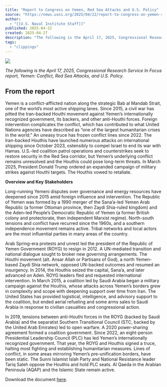 ```yaml
---
title: "Report to Congress on Yemen, Red Sea Attacks and U.S. Policy"
source: "https://news.usni.org/2025/04/22/report-to-congress-on-yemen-red-sea-attacks-and-u-s-policy"
author:
  - "[[U.S. Naval Institute Staff]]"
published: 2025-04-22
created: 2025-04-27
description: "The following is the April 17, 2025, Congressional Research Service In Focus report, Yemen: Conflict, Red Sea Attacks, and U.S. Policy. From the report Yemen is a conflict-afflicted nation along the strategic Bab al Mandab Strait, one of the world’s most active shipping lanes. Since 2015, a civil war has pitted the Iran-backed Houthi movement against Yemen’s internationally recognized government, its backers, and other anti-Houthi forces. Foreign intervention complicates the conflict, which has contributed to what United Nations agencies have described as “one of the largest humanitarian crises in the world.” An uneasy truce has frozen conflict lines since 2022"
tags:
  - "clippings"
---
```

[![](https://news.usni.org/wp-content/uploads/2016/02/usni_logo.png)](https://news.usni.org/)

*The following is the April 17, 2025, Congressional Research Service In Focus report, Yemen: Conflict, Red Sea Attacks, and U.S. Policy.*

## From the report

Yemen is a conflict-afflicted nation along the strategic Bab al Mandab Strait, one of the world’s most active shipping lanes. Since 2015, a civil war has pitted the Iran-backed Houthi movement against Yemen’s internationally recognized government, its backers, and other anti-Houthi forces. Foreign intervention complicates the conflict, which has contributed to what United Nations agencies have described as “one of the largest humanitarian crises in the world.” An uneasy truce has frozen conflict lines since 2022. The Iran-backed Houthis have launched numerous attacks on international shipping since October 2023, ostensibly to compel Israel to end its war with Hamas. U.S.-led coalition patrol operations and counterstrikes seek to restore security in the Red Sea corridor, but Yemen’s underlying conflict remains unresolved and the Houthis could pose long-term threats. In March 2025, President Donald Trump ordered an expanded campaign of military strikes against Houthi targets. The Houthis vowed to retaliate.

**Overview and Key Stakeholders**

Long-running Yemeni disputes over governance and energy resources have deepened since 2015 amid foreign influence and intervention. The Republic of Yemen was formed by a 1990 merger of the Sana’a-led Yemen Arab Republic (a former Ottoman province, then Zaydi Shia-ruled kingdom) and the Aden-led People’s Democratic Republic of Yemen (a former British colony and protectorate, then independent Marxist regime). North-south tensions and conflict have recurred since the 1960s, and a southern independence movement remains active. Tribal networks and local actors are the most influential parties in many areas of the country.

Arab Spring-era protests and unrest led the president of the Republic of Yemen Government (ROYG) to resign in 2012. A UN-mediated transition and national dialogue sought to broker new governing arrangements. The Houthi movement (alt. Ansar Allah or Partisans of God), a north Yemen-based Zaydi Shia network, opposed UN-backed outcomes and resumed an insurgency. In 2014, the Houthis seized the capital, Sana’a, and later advanced on Aden. ROYG leaders fled and requested international intervention. In March 2015, a coalition led by Saudi Arabia began a military campaign against the Houthis, whose attacks across Yemen’s borders grew in complexity and scope with deepening support over time from Iran. The United States has provided logistical, intelligence, and advisory support to the coalition, but ended aerial refueling and some arms sales to Saudi Arabia in response to civilian casualties and congressional action.

In 2019, tensions between anti-Houthi forces in the ROYG (backed by Saudi Arabia) and the separatist Southern Transitional Council (STC, backed by the United Arab Emirates) led to open warfare. A 2020 power-sharing agreement formed a coalition government. Since 2022, an eight-person Presidential Leadership Council (PLC) has led Yemen’s internationally recognized government. That year, the ROYG and Houthis signed a truce, halting most fighting and establishing humanitarian measures. Lines of conflict, in some areas mirroring Yemen’s pre-unification borders, have been static. The Sunni Islamist Islah Party and National Resistance leader Tariq Saleh oppose the Houthis and hold PLC seats. Al Qaeda in the Arabian Peninsula (AQAP) and the Islamic State remain active.

Download the document [here](https://www.documentcloud.org/documents/25905695-yemen-conflict-red-sea-attacks-and-us-policy-april-17-2025/).
